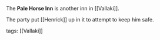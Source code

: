 The **Pale Horse Inn** is another inn in [[Vallaki]]. 

The party put [[Henrick]] up in it to attempt to keep him safe.

tags: [[Vallaki]]
